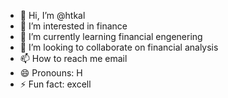 - 👋 Hi, I’m @htkal
- 👀 I’m interested in finance 
- 🌱 I’m currently learning financial engenering
- 💞️ I’m looking to collaborate on financial analysis
- 📫 How to reach me email
- 😄 Pronouns: H
- ⚡ Fun fact: excell 

<!---
htkal/htkal is a ✨ special ✨ repository because its `README.md` (this file) appears on your GitHub profile.
You can click the Preview link to take a look at your changes.
--->
